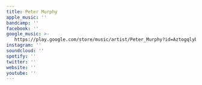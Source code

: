```yaml
---
title: Peter Murphy
apple_music: ''
bandcamp: ''
facebook: ''
google_music: >-
   https://play.google.com/store/music/artist/Peter_Murphy?id=Aztogqlybrzoh3idryudykcjcdy
instagram: ''
soundcloud: ''
spotify: ''
twitter: ''
website: ''
youtube: ''
---
```

